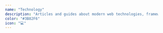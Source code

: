 ```yaml
---
name: "Technology"
description: "Articles and guides about modern web technologies, frameworks, and best practices"
color: "#3B82F6"
icon: "💻"
---
```

